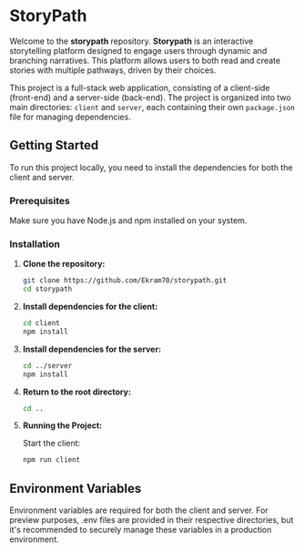 # StoryPath

Welcome to the **storypath** repository. **Storypath** is an interactive storytelling platform designed to engage users through dynamic and branching narratives. This platform allows users to both read and create stories with multiple pathways, driven by their choices.

This project is a full-stack web application, consisting of a client-side (front-end) and a server-side (back-end). The project is organized into two main directories: `client` and `server`, each containing their own `package.json` file for managing dependencies.

## Getting Started

To run this project locally, you need to install the dependencies for both the client and server.

### Prerequisites

Make sure you have Node.js and npm installed on your system.

### Installation

1. **Clone the repository:**

   ```bash
   git clone https://github.com/Ekram70/storypath.git
   cd storypath

   ```

2. **Install dependencies for the client:**

   ```bash
   cd client
   npm install

   ```

3. **Install dependencies for the server:**

   ```bash
   cd ../server
   npm install

   ```

4. **Return to the root directory:**

   ```bash
   cd ..

   ```

5. **Running the Project:**

   Start the client:

   ```bash
   npm run client
   ```

## Environment Variables

Environment variables are required for both the client and server. For preview purposes, .env files are provided in their respective directories, but it's recommended to securely manage these variables in a production environment.
